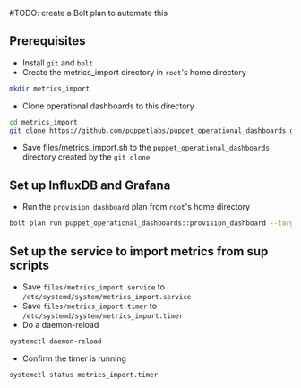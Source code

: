 #TODO: create a Bolt plan to automate this
## Prerequisites

* Install `git` and `bolt`
* Create the metrics_import directory in `root`'s home directory
```bash
mkdir metrics_import
```
* Clone operational dashboards to this directory
```bash
cd metrics_import
git clone https://github.com/puppetlabs/puppet_operational_dashboards.git
```

* Save files/metrics_import.sh to the `puppet_operational_dashboards` directory created by the `git clone`

## Set up InfluxDB and Grafana
* Run the `provision_dashboard` plan from `root`'s home directory
```bash
bolt plan run puppet_operational_dashboards::provision_dashboard --targets localhost
```

## Set up the service to import metrics from sup scripts
* Save `files/metrics_import.service` to `/etc/systemd/system/metrics_import.service`
* Save `files/metrics_import.timer` to `/etc/systemd/system/metrics_import.timer`
* Do a daemon-reload
```bash
systemctl daemon-reload
```
* Confirm the timer is running
```bash
systemctl status metrics_import.timer
```

